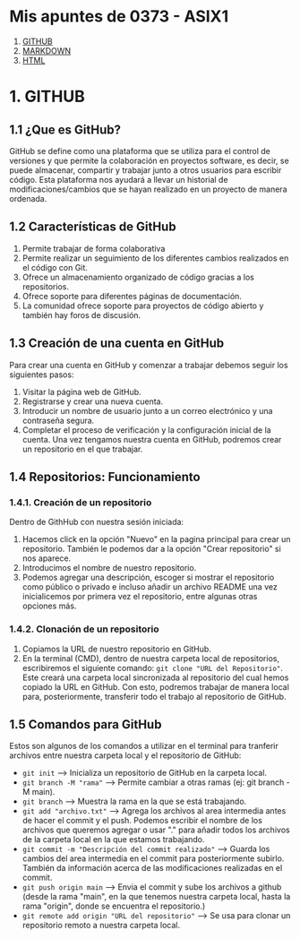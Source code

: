 # **Mis apuntes de 0373 - ASIX1**

1. [GITHUB](#1.Github "Enlace a los apuntes de GitHub")
2. [MARKDOWN](#2.MarkDown "Enlace a los apuntes de MarkDown")
3. [HTML](#3.HTML "Enlace a los apuntes de HTML")

# 1. GITHUB

## 1.1 ¿Que es GitHub?
GitHub se define como una plataforma que se utiliza para el control de versiones y que permite la colaboración en proyectos software, es decir, se puede almacenar, compartir y trabajar junto a otros usuarios para escribir código. Esta plataforma nos ayudará a llevar un historial de modificaciones/cambios que se hayan realizado en un proyecto de manera ordenada.

## 1.2 Características de GitHub
1. Permite trabajar de forma colaborativa
2. Permite realizar un seguimiento de los diferentes cambios realizados en el código con Git.
3. Ofrece un almacenamiento organizado de código gracias a los repositorios.
4. Ofrece soporte para diferentes páginas de documentación.
5. La comunidad ofrece soporte para proyectos de código abierto y también hay foros de discusión.

## 1.3 Creación de una cuenta en GitHub
Para crear una cuenta en GitHub y comenzar a trabajar debemos seguir los siguientes pasos:
1. Visitar la página web de GitHub.
2. Registrarse y crear una nueva cuenta.
3. Introducir un nombre de usuario junto a un correo electrónico y una contraseña segura.
4. Completar el proceso de verificación y la configuración inicial de la cuenta.
Una vez tengamos nuestra cuenta en GitHub, podremos crear un repositorio en el que trabajar.

## 1.4 Repositorios: Funcionamiento

### 1.4.1. Creación de un repositorio
Dentro de GithHub con nuestra sesión iniciada:
1. Hacemos click en la opción "Nuevo" en la pagina principal para crear un repositorio. También le podemos dar a la opción "Crear repositorio" si nos aparece.
2. Introducimos el nombre de nuestro repositorio.
3. Podemos agregar una descripción, escoger si mostrar el repositorio como público o privado e incluso añadir un archivo README una vez inicialicemos por primera vez el repositorio, entre algunas otras opciones más.
   
### 1.4.2. Clonación de un repositorio
1. Copiamos la URL de nuestro repositorio en GitHub.
2. En la terminal (CMD), dentro de nuestra carpeta local de repositorios, escribiremos el siguiente comando: ``git clone "URL del Repositorio"``. Este creará una carpeta local sincronizada al repositorio del cual hemos copiado la URL en GitHub. Con esto, podremos trabajar de manera local para, posteriormente, transferir todo el trabajo al repositorio de GitHub.

## 1.5 Comandos para GitHub
Estos son algunos de los comandos a utilizar en el terminal para tranferir archivos entre nuestra carpeta local y el repositorio de GitHub:
 - ``git init`` --> Inicializa un repositorio de GitHub en la carpeta local.
 - ``git branch -M "rama"`` --> Permite cambiar a otras ramas (ej: git branch -M main).
 - ``git branch`` --> Muestra la rama en la que se está trabajando.
 - ``git add "archivo.txt"`` --> Agrega los archivos al area intermedia antes de hacer el commit y el push. Podemos escribir el nombre de los archivos que queremos agregar o usar "." para añadir todos los archivos de la carpeta local en la que estamos trabajando.
 - ``git commit -m "Descripción del commit realizado"`` --> Guarda los cambios del area intermedia en el commit para posteriormente subirlo. También da información acerca de las modificaciones realizadas en el commit.
 - ``git push origin main`` --> Envia el commit y sube los archivos a github (desde la rama "main", en la que tenemos nuestra carpeta local, hasta la rama "origin", donde se encuentra el repositorio.)
 - ``git remote add origin "URL del repositorio"`` --> Se usa para clonar un repositorio remoto a nuestra carpeta local.
  


